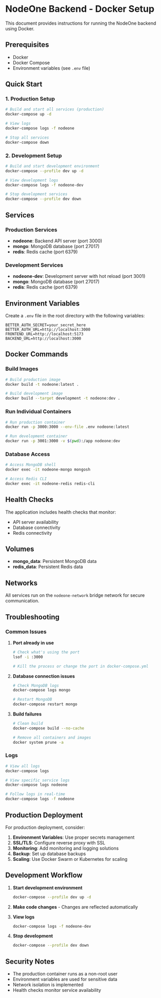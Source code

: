 # NodeOne Backend - Docker Setup

This document provides instructions for running the NodeOne backend using Docker.

## Prerequisites

- Docker
- Docker Compose
- Environment variables (see `.env` file)

## Quick Start

### 1. Production Setup

```bash
# Build and start all services (production)
docker-compose up -d

# View logs
docker-compose logs -f nodeone

# Stop all services
docker-compose down
```

### 2. Development Setup

```bash
# Build and start development environment
docker-compose --profile dev up -d

# View development logs
docker-compose logs -f nodeone-dev

# Stop development services
docker-compose --profile dev down
```

## Services

### Production Services
- **nodeone**: Backend API server (port 3000)
- **mongo**: MongoDB database (port 27017)
- **redis**: Redis cache (port 6379)

### Development Services
- **nodeone-dev**: Development server with hot reload (port 3001)
- **mongo**: MongoDB database (port 27017)
- **redis**: Redis cache (port 6379)

## Environment Variables

Create a `.env` file in the root directory with the following variables:

```env
BETTER_AUTH_SECRET=your_secret_here
BETTER_AUTH_URL=http://localhost:3000
FRONTEND_URL=http://localhost:5173
BACKEND_URL=http://localhost:3000
```

## Docker Commands

### Build Images
```bash
# Build production image
docker build -t nodeone:latest .

# Build development image
docker build --target development -t nodeone:dev .
```

### Run Individual Containers
```bash
# Run production container
docker run -p 3000:3000 --env-file .env nodeone:latest

# Run development container
docker run -p 3001:3000 -v $(pwd):/app nodeone:dev
```

### Database Access
```bash
# Access MongoDB shell
docker exec -it nodeone-mongo mongosh

# Access Redis CLI
docker exec -it nodeone-redis redis-cli
```

## Health Checks

The application includes health checks that monitor:
- API server availability
- Database connectivity
- Redis connectivity

## Volumes

- **mongo_data**: Persistent MongoDB data
- **redis_data**: Persistent Redis data

## Networks

All services run on the `nodeone-network` bridge network for secure communication.

## Troubleshooting

### Common Issues

1. **Port already in use**
   ```bash
   # Check what's using the port
   lsof -i :3000
   
   # Kill the process or change the port in docker-compose.yml
   ```

2. **Database connection issues**
   ```bash
   # Check MongoDB logs
   docker-compose logs mongo
   
   # Restart MongoDB
   docker-compose restart mongo
   ```

3. **Build failures**
   ```bash
   # Clean build
   docker-compose build --no-cache
   
   # Remove all containers and images
   docker system prune -a
   ```

### Logs

```bash
# View all logs
docker-compose logs

# View specific service logs
docker-compose logs nodeone

# Follow logs in real-time
docker-compose logs -f nodeone
```

## Production Deployment

For production deployment, consider:

1. **Environment Variables**: Use proper secrets management
2. **SSL/TLS**: Configure reverse proxy with SSL
3. **Monitoring**: Add monitoring and logging solutions
4. **Backup**: Set up database backups
5. **Scaling**: Use Docker Swarm or Kubernetes for scaling

## Development Workflow

1. **Start development environment**
   ```bash
   docker-compose --profile dev up -d
   ```

2. **Make code changes** - Changes are reflected automatically

3. **View logs**
   ```bash
   docker-compose logs -f nodeone-dev
   ```

4. **Stop development**
   ```bash
   docker-compose --profile dev down
   ```

## Security Notes

- The production container runs as a non-root user
- Environment variables are used for sensitive data
- Network isolation is implemented
- Health checks monitor service availability 